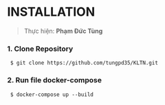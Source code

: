# INSTALLATION

> 
> Thực hiện: **Phạm Đức Tùng**
> 
 ### 1. Clone Repository 
     $ git clone https://github.com/tungpd35/KLTN.git
 ### 2. Run file docker-compose
     $ docker-compose up --build
